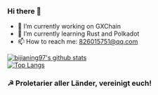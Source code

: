 ### Hi there 👋

- 🔭 I’m currently working on GXChain
- 🌱 I’m currently learning Rust and Polkadot
- 📫 How to reach me: 826015751@qq.com

[![bijianing97's github stats](https://github-readme-stats.vercel.app/api?username=bijianing97&count_private=true&show_icons=true)](https://github.com/bijianing97)
<br>
[![Top Langs](https://github-readme-stats.vercel.app/api/top-langs/?username=bijianing97&layout=compact)](https://github.com/bijianing97)

### ☭ Proletarier aller Länder, vereinigt euch!
